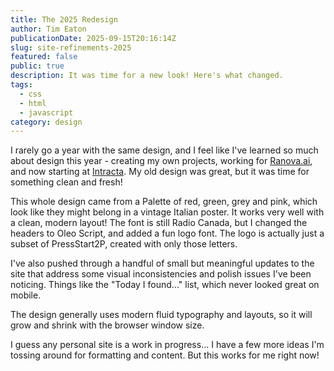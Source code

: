 ```yaml
---
title: The 2025 Redesign
author: Tim Eaton
publicationDate: 2025-09-15T20:16:14Z
slug: site-refinements-2025
featured: false
public: true
description: It was time for a new look! Here's what changed.
tags:
  - css
  - html
  - javascript
category: design
---
```


I rarely go a year with the same design, and I feel like I've learned so much about design this year - creating my own projects, working for <a href="https://www.ranova.ai">Ranova.ai</a>, and now starting at <a href="https://www.intracta.com">Intracta</a>. My old design was great, but it was time for something clean and fresh!

This whole design came from a Palette of red, green, grey and pink, which look like they might belong in a vintage Italian poster. It works very well with a clean, modern layout! The font is still Radio Canada, but I changed the headers to Oleo Script, and added a fun logo font. The logo is actually just a subset of PressStart2P, created with only those letters.

I've also pushed through a handful of small but meaningful updates to the site that address some visual inconsistencies and polish issues I've been noticing. Things like the "Today I found..." list, which never looked great on mobile.

The design generally uses modern fluid typography and layouts, so it will grow and shrink with the browser window size.

I guess any personal site is a work in progress... I have a few more ideas I'm tossing around for formatting and content. But this works for me right now!
